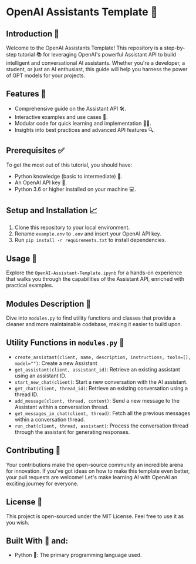 # OpenAI Assistants Template 🤖

## Introduction 🌟
Welcome to the OpenAI Assistants Template! This repository is a step-by-step tutorial 📚 for leveraging OpenAI's powerful Assistant API to build intelligent and conversational AI assistants. Whether you're a developer, a student, or just an AI enthusiast, this guide will help you harness the power of GPT models for your projects.

## Features 🚀
- Comprehensive guide on the Assistant API 🛠️.
- Interactive examples and use cases 📝.
- Modular code for quick learning and implementation 👩‍💻.
- Insights into best practices and advanced API features 🔍.

## Prerequisites ✅
To get the most out of this tutorial, you should have:
- Python knowledge (basic to intermediate) 🐍.
- An OpenAI API key 🔑.
- Python 3.6 or higher installed on your machine 💻.

## Setup and Installation 📈
1. Clone this repository to your local environment.
2. Rename `example.env` to `.env` and insert your OpenAI API key.
3. Run `pip install -r requirements.txt` to install dependencies.

## Usage 📖
Explore the `OpenAI-Assistant-Template.ipynb` for a hands-on experience that walks you through the capabilities of the Assistant API, enriched with practical examples.

## Modules Description 🧩
Dive into `modules.py` to find utility functions and classes that provide a cleaner and more maintainable codebase, making it easier to build upon.

## Utility Functions in `modules.py` 🧰
- `create_assistant(client, name, description, instructions, tools=[], model="")`: Create a new Assistant
- `get_assistant(client, assistant_id)`: Retrieve an existing assistant using an assistant ID.
- `start_new_chat(client)`: Start a new conversation with the AI assistant.
- `get_chat(client, thread_id)`: Retrieve an existing conversation using a thread ID.
- `add_message(client, thread, content)`: Send a new message to the Assistant within a conversation thread.
- `get_messages_in_chat(client, thread)`: Fetch all the previous messages within a conversation thread.
- `run_chat(client, thread, assistant)`: Process the conversation thread through the assistant for generating responses.

## Contributing 🤝
Your contributions make the open-source community an incredible arena for innovation. If you've got ideas on how to make this template even better, your pull requests are welcome! Let's make learning AI with OpenAI an exciting journey for everyone.

## License 📜
This project is open-sourced under the MIT License. Feel free to use it as you wish.

## Built With 💖 and:
- Python 🐍: The primary programming language used.